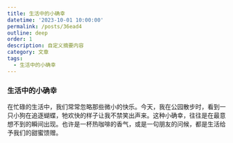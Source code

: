 ```yaml
---
title: 生活中的小确幸
datetime: '2023-10-01 10:00:00'
permalink: /posts/36ead4
outline: deep
order: 1
description: 自定义摘要内容
category: 文章
tags:
  - 生活中的小确幸
---
```


### 生活中的小确幸

在忙碌的生活中，我们常常忽略那些微小的快乐。今天，我在公园散步时，看到一只小狗在追逐蝴蝶，牠欢快的样子让我不禁笑出声来。这种小确幸，往往是在最意想不到的瞬间出现。也许是一杯热咖啡的香气，或是一句朋友的问候，都是生活给予我们的甜蜜馈赠。